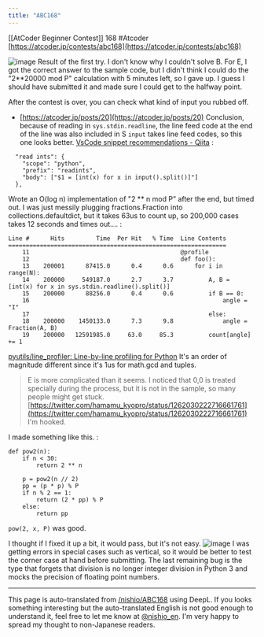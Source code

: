 ```yaml
---
title: "ABC168"
---
```


[[AtCoder Beginner Contest]] 168 #Atcoder
[https://atcoder.jp/contests/abc168](https://atcoder.jp/contests/abc168)

![image](https://gyazo.com/3151b3beb6dedcdae82ad056d80d5cbd/thumb/1000)
Result of the first try. I don't know why I couldn't solve B. For E, I got the correct answer to the sample code, but I didn't think I could do the "2**20000 mod P" calculation with 5 minutes left, so I gave up. I guess I should have submitted it and made sure I could get to the halfway point.

After the contest is over, you can check what kind of input you rubbed off.
- [https://atcoder.jp/posts/20](https://atcoder.jp/posts/20)
Conclusion, because of reading in `sys.stdin.readline`, the line feed code at the end of the line was also included in S
`input` takes line feed codes, so this one looks better.
[VsCode snippet recommendations - Qiita](https://qiita.com/xx2xyyy/items/fd333368db548167f15a)
:

```
  "read ints": {
    "scope": "python",
    "prefix": "readints",
    "body": ["$1 = [int(x) for x in input().split()]"]
  },
```


Wrote an O(log n) implementation of "2 ** n mod P" after the end, but timed out.
I was just messily plugging fractions.Fraction into collections.defaultdict, but it takes 63us to count up, so 200,000 cases takes 12 seconds and times out....
:

```
Line #      Hits         Time  Per Hit   % Time  Line Contents
==============================================================
    11                                           @profile
    12                                           def foo():
    13    200001      87415.0      0.4      0.6      for i in range(N):
    14    200000     549187.0      2.7      3.7          A, B = [int(x) for x in sys.stdin.readline().split()]
    15    200000      88256.0      0.4      0.6          if B == 0:
    16                                                       angle = "I"
    17                                                   else:
    18    200000    1450133.0      7.3      9.8              angle = Fraction(A, B)
    19    200000   12591985.0     63.0     85.3          count[angle] += 1
```

[pyutils/line_profiler: Line-by-line profiling for Python](https://github.com/pyutils/line_profiler)
It's an order of magnitude different since it's 1us for math.gcd and tuples.

> E is more complicated than it seems. I noticed that 0,0 is treated specially during the process, but it is not in the sample, so many people might get stuck.
[https://twitter.com/hamamu_kyopro/status/1262030222716661761](https://twitter.com/hamamu_kyopro/status/1262030222716661761)
I'm hooked.

I made something like this.
:

```
def pow2(n):
    if n < 30:
        return 2 ** n

    p = pow2(n // 2)
    pp = (p * p) % P
    if n % 2 == 1:
        return (2 * pp) % P
    else:
        return pp
```

`pow(2, x, P)` was good.

I thought if I fixed it up a bit, it would pass, but it's not easy.
![image](https://gyazo.com/f044fcf8bb984abf7d6df572cf73d3e5/thumb/1000)
I was getting errors in special cases such as vertical, so it would be better to test the corner case at hand before submitting.
The last remaining bug is the type that forgets that division is no longer integer division in Python 3 and mocks the precision of floating point numbers.

---
This page is auto-translated from [/nishio/ABC168](https://scrapbox.io/nishio/ABC168) using DeepL. If you looks something interesting but the auto-translated English is not good enough to understand it, feel free to let me know at [@nishio_en](https://twitter.com/nishio_en). I'm very happy to spread my thought to non-Japanese readers.